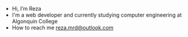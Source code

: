 -  Hi, I’m Reza
-  I'm a web developer and currently studying computer engineering at Algonquin College
-  How to reach me reza.mrd@outlook.com

<!---
rezamrd/rezamrd is a ✨ special ✨ repository because its `README.md` (this file) appears on your GitHub profile.
You can click the Preview link to take a look at your changes.
--->
